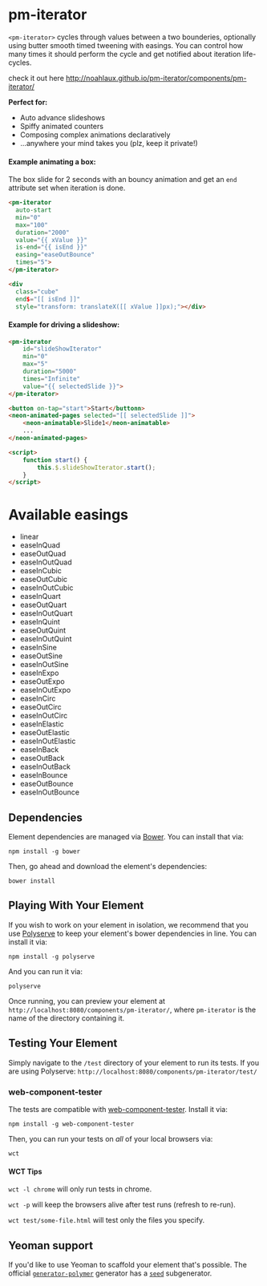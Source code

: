 # pm-iterator

`<pm-iterator>` cycles through values between a two bounderies, optionally using butter smooth timed tweening with easings. You can control how many times it should perform the cycle and get notified about iteration life-cycles.

check it out here http://noahlaux.github.io/pm-iterator/components/pm-iterator/

__Perfect for:__

  * Auto advance slideshows
  * Spiffy animated counters
  * Composing complex animations declaratively
  * ...anywhere your mind takes you (plz, keep it private!)

#### Example animating a box:
The box slide for 2 seconds with an bouncy animation and get an `end` attribute set when iteration is done.
```html
<pm-iterator
  auto-start
  min="0"
  max="100"
  duration="2000"
  value="{{ xValue }}"
  is-end="{{ isEnd }}"
  easing="easeOutBounce"
  times="5">
</pm-iterator>

<div
  class="cube"
  end$="[[ isEnd ]]"
  style="transform: translateX([[ xValue ]]px);"></div>
```

#### Example for driving a slideshow:
```html
<pm-iterator
	id="slideShowIterator"
	min="0"
	max="5"
	duration="5000"
	times="Infinite"
	value="{{ selectedSlide }}">
</pm-iterator>

<button on-tap="start">Start</buttonn>
<neon-animated-pages selected="[[ selectedSlide ]]">
	<neon-animatable>Slide1</neon-animatable>
	...
</neon-animated-pages>

<script>
	function start() {
		this.$.slideShowIterator.start();
	}
</script>
```

# Available easings

  * linear
  * easeInQuad
  * easeOutQuad
  * easeInOutQuad
  * easeInCubic
  * easeOutCubic
  * easeInOutCubic
  * easeInQuart
  * easeOutQuart
  * easeInOutQuart
  * easeInQuint
  * easeOutQuint
  * easeInOutQuint
  * easeInSine
  * easeOutSine
  * easeInOutSine
  * easeInExpo
  * easeOutExpo
  * easeInOutExpo
  * easeInCirc
  * easeOutCirc
  * easeInOutCirc
  * easeInElastic
  * easeOutElastic
  * easeInOutElastic
  * easeInBack
  * easeOutBack
  * easeInOutBack
  * easeInBounce
  * easeOutBounce
  * easeInOutBounce

## Dependencies

Element dependencies are managed via [Bower](http://bower.io/). You can
install that via:

    npm install -g bower

Then, go ahead and download the element's dependencies:

    bower install


## Playing With Your Element

If you wish to work on your element in isolation, we recommend that you use
[Polyserve](https://github.com/PolymerLabs/polyserve) to keep your element's
bower dependencies in line. You can install it via:

    npm install -g polyserve

And you can run it via:

    polyserve

Once running, you can preview your element at
`http://localhost:8080/components/pm-iterator/`, where `pm-iterator` is the name of the directory containing it.


## Testing Your Element

Simply navigate to the `/test` directory of your element to run its tests. If
you are using Polyserve: `http://localhost:8080/components/pm-iterator/test/`

### web-component-tester

The tests are compatible with [web-component-tester](https://github.com/Polymer/web-component-tester).
Install it via:

    npm install -g web-component-tester

Then, you can run your tests on _all_ of your local browsers via:

    wct

#### WCT Tips

`wct -l chrome` will only run tests in chrome.

`wct -p` will keep the browsers alive after test runs (refresh to re-run).

`wct test/some-file.html` will test only the files you specify.


## Yeoman support

If you'd like to use Yeoman to scaffold your element that's possible. The official [`generator-polymer`](https://github.com/yeoman/generator-polymer) generator has a [`seed`](https://github.com/yeoman/generator-polymer#seed) subgenerator.
